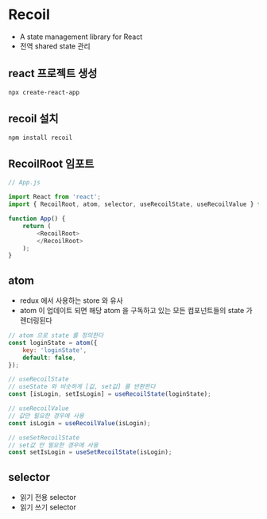 # Recoil
- A state management library for React
- 전역 shared state 관리


## react 프로젝트 생성
```shell
npx create-react-app
```

## recoil 설치
```shell
npm install recoil
```

## RecoilRoot 임포트
```javascript
// App.js

import React from 'react';
import { RecoilRoot, atom, selector, useRecoilState, useRecoilValue } from 'recoil';

function App() {
    return (
        <RecoilRoot>
        </RecoilRoot>
    );
}
```

## atom
- redux 에서 사용하는 store 와 유사
- atom 이 업데이트 되면 해당 atom 을 구독하고 있는 모든 컴포넌트들의 state 가 렌더링된다
```javascript
// atom 으로 state 를 정의한다
const loginState = atom({
    key: 'loginState',
    default: false,
});

// useRecoilState
// useState 와 비슷하게 [값, set값] 를 반환한다
const [isLogin, setIsLogin] = useRecoilState(loginState);

// useRecoilValue
// 값만 필요한 경우에 사용
const isLogin = useRecoilValue(isLogin);

// useSetRecoilState
// set값 만 필요한 경우에 사용
const setIsLogin = useSetRecoilState(isLogin);
```

## selector
- 읽기 전용 selector
- 읽기 쓰기 selector
